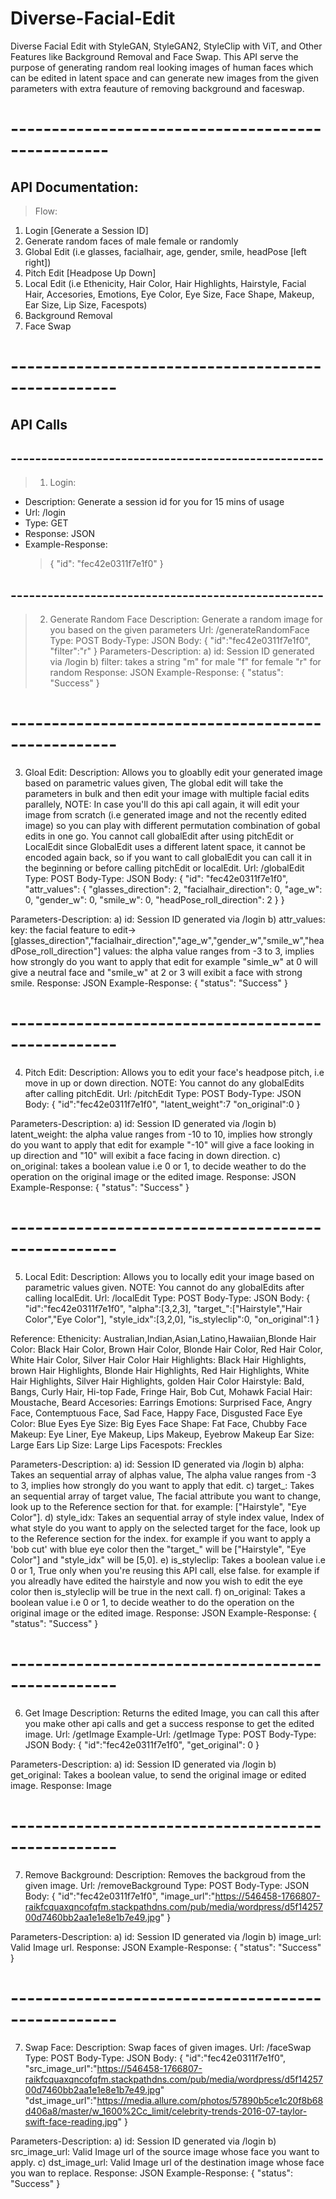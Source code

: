 # Diverse-Facial-Edit
<p>Diverse Facial Edit with StyleGAN, StyleGAN2, StyleClip with ViT, and Other Features like Background Removal and Face Swap.
This API serve the purpose of generating random real looking images of human faces which can be edited in latent space and can generate new images from the given parameters with extra feauture of removing background and faceswap.</p>


# --------------------------------------------------
## API Documentation:
> Flow:
1) Login [Generate a Session ID]
2) Generate random faces of male female or randomly
3) Global Edit (i.e glasses, facialhair, age, gender, smile, headPose [left right])
4) Pitch Edit [Headpose Up Down]
5) Local Edit (i.e Ethenicity, Hair Color, Hair Highlights, Hairstyle, Facial Hair, Accesories, Emotions, Eye Color, Eye Size, Face Shape, Makeup, Ear Size, Lip Size, Facespots)
6) Background Removal
7) Face Swap
# ---------------------------------------------------

## API Calls
## ---------------------------------------------------
> 1) Login:
- Description: Generate a session id for you for 15 mins of usage
- Url: /login
- Type: GET
- Response: JSON
- Example-Response:
    > {
    >   "id": "fec42e0311f7e1f0"
    > }
## ---------------------------------------------------
> 2) Generate Random Face
Description: Generate a random image for you based on the given parameters
Url: /generateRandomFace
Type: POST
Body-Type: JSON 
Body: 
    {
        "id":"fec42e0311f7e1f0",
        "filter":"r"
    }
Parameters-Description:
    a) id: Session ID generated via /login
    b) filter: takes a string 
                "m" for male
                "f" for female
                "r" for random
Response: JSON
Example-Response:
    {
        "status": "Success"
    }
# ---------------------------------------------------
3) Gloal Edit:
Description: Allows you to gloablly edit your generated image based on parametric values given, The global edit will take the parameters in bulk and then edit your image with multiple facial edits parallely,
NOTE: In case you'll do this api call again, it will edit your image from scratch (i.e generated image and not the recently edited image) so you can play with different permutation combination of gobal edits in one go.
      You cannot call globalEdit after using pitchEdit or LocalEdit since GlobalEdit uses a different latent space, it cannot be encoded again back, so if you want to call globalEdit you can call it in the beginning or before calling pitchEdit or localEdit.
Url: /globalEdit
Type: POST
Body-Type: JSON 
Body:
    {
        "id": "fec42e0311f7e1f0",
        "attr_values": {
            "glasses_direction": 2,
            "facialhair_direction": 0,
            "age_w": 0,
            "gender_w": 0,
            "smile_w": 0,
            "headPose_roll_direction": 2
        }
    }

Parameters-Description:
    a) id: Session ID generated via /login
    b) attr_values: key: the facial feature to edit-> [glasses_direction","facialhair_direction","age_w","gender_w","smile_w","headPose_roll_direction"]
                    values: the alpha value ranges from -3 to 3, implies how strongly do you want to apply that edit for example "simle_w" at 0 will give a neutral face and "smile_w" at 2 or 3 will exibit a face with strong smile.
Response: JSON
Example-Response:
    {
        "status": "Success"
    }
# ---------------------------------------------------
4) Pitch Edit:
Description: Allows you to edit your face's headpose pitch, i.e move in up or down direction.
NOTE: You cannot do any globalEdits after calling pitchEdit.
Url: /pitchEdit
Type: POST
Body-Type: JSON 
Body:
    {
        "id":"fec42e0311f7e1f0",
        "latent_weight":7
        "on_original":0
    }

Parameters-Description:
    a) id: Session ID generated via /login
    b) latent_weight: the alpha value ranges from -10 to 10, implies how strongly do you want to apply that edit for example "-10" will give a face looking in up direction and "10" will exibit a face facing in down direction.
    c) on_original: takes a boolean value i.e 0 or 1, to decide weather to do the operation on the original image or the edited image.
Response: JSON
Example-Response:
    {
        "status": "Success"
    }
# ---------------------------------------------------
5) Local Edit:
Description: Allows you to locally edit your image based on parametric values given.
NOTE: You cannot do any globalEdits after calling localEdit.
Url: /localEdit
Type: POST
Body-Type: JSON 
Body:
    {
        "id":"fec42e0311f7e1f0",
        "alpha":[3,2,3],
        "target_":["Hairstyle","Hair Color","Eye Color"],
        "style_idx":[3,2,0],
        "is_styleclip":0,
        "on_original":1
    }

Reference:
    Ethenicity: Australian,Indian,Asian,Latino,Hawaiian,Blonde
    Hair Color: Black Hair Color, Brown Hair Color, Blonde Hair Color, Red Hair Color, White Hair Color, Silver Hair Color
    Hair Highlights: Black Hair Highlights, brown Hair Highlights, Blonde Hair Highlights, Red Hair Highlights, White Hair Highlights, Silver Hair Highlights, golden Hair Color
    Hairstyle: Bald, Bangs, Curly Hair, Hi-top Fade, Fringe Hair, Bob Cut, Mohawk
    Facial Hair: Moustache, Beard
    Accesories: Earrings
    Emotions: Surprised Face, Angry Face, Contemptuous Face, Sad Face, Happy Face, Disgusted Face
    Eye Color: Blue Eyes
    Eye Size: Big Eyes
    Face Shape: Fat Face, Chubby Face
    Makeup: Eye Liner, Eye Makeup, Lips Makeup, Eyebrow Makeup
    Ear Size: Large Ears
    Lip Size: Large Lips
    Facespots: Freckles

Parameters-Description:
    a) id: Session ID generated via /login
    b) alpha: Takes an sequential array of alphas value, The alpha value ranges from -3 to 3, implies how strongly do you want to apply that edit.
    c) target_: Takes an sequential array of target value, The facial attribute you want to change, look up to the Reference section for that. for example: ["Hairstyle", "Eye Color"].
    d) style_idx: Takes an sequential array of style index value, Index of what style do you want to apply on the selected target for the face, look up to the Reference section for the index. for example if you want to apply a 'bob cut' with blue eye color then the "target_" will be ["Hairstyle", "Eye Color"] and "style_idx" will be [5,0].
    e) is_styleclip: Takes a boolean value i.e 0 or 1, True only when you're reusing this API call, else false. for example if you alreadly have edited the hairstyle and now you wish to edit the eye color then is_styleclip will be true in the next call.
    f) on_original: Takes a boolean value i.e 0 or 1, to decide weather to do the operation on the original image or the edited image.
Response: JSON
Example-Response:
    {
        "status": "Success"
    }
# ---------------------------------------------------
6) Get Image
Description: Returns the edited Image, you can call this after you make other api calls and get a success response to get the edited image.
Url: /getImage
Example-Url: /getImage
Type: POST
Body-Type: JSON
Body:
    {
        "id":"fec42e0311f7e1f0",
        "get_original": 0
    }

Parameters-Description:
    a) id: Session ID generated via /login
    b) get_original: Takes a boolean value, to send the original image or edited image.
Response: Image
# ---------------------------------------------------
7) Remove Background:
Description: Removes the backgroud from the given image.
Url: /removeBackground
Type: POST
Body-Type: JSON 
Body:
    {
        "id":"fec42e0311f7e1f0",
        "image_url":"https://546458-1766807-raikfcquaxqncofqfm.stackpathdns.com/pub/media/wordpress/d5f1425700d7460bb2aa1e1e8e1b7e49.jpg"
    }

Parameters-Description:
    a) id: Session ID generated via /login
    b) image_url: Valid Image url.
Response: JSON
Example-Response:
    {
        "status": "Success"
    }
# ---------------------------------------------------
7) Swap Face:
Description: Swap faces of given images.
Url: /faceSwap
Type: POST
Body-Type: JSON 
Body:
    {
        "id":"fec42e0311f7e1f0",
        "src_image_url":"https://546458-1766807-raikfcquaxqncofqfm.stackpathdns.com/pub/media/wordpress/d5f1425700d7460bb2aa1e1e8e1b7e49.jpg"
        "dst_image_url":"https://media.allure.com/photos/57890b5ce1c20f8b68d406a8/master/w_1600%2Cc_limit/celebrity-trends-2016-07-taylor-swift-face-reading.jpg"
    }

Parameters-Description:
    a) id: Session ID generated via /login
    b) src_image_url: Valid Image url of the source image whose face you want to apply.
    c) dst_image_url: Valid Image url of the destination image whose face you wan to replace.
Response: JSON
Example-Response:
    {
        "status": "Success"
    }
